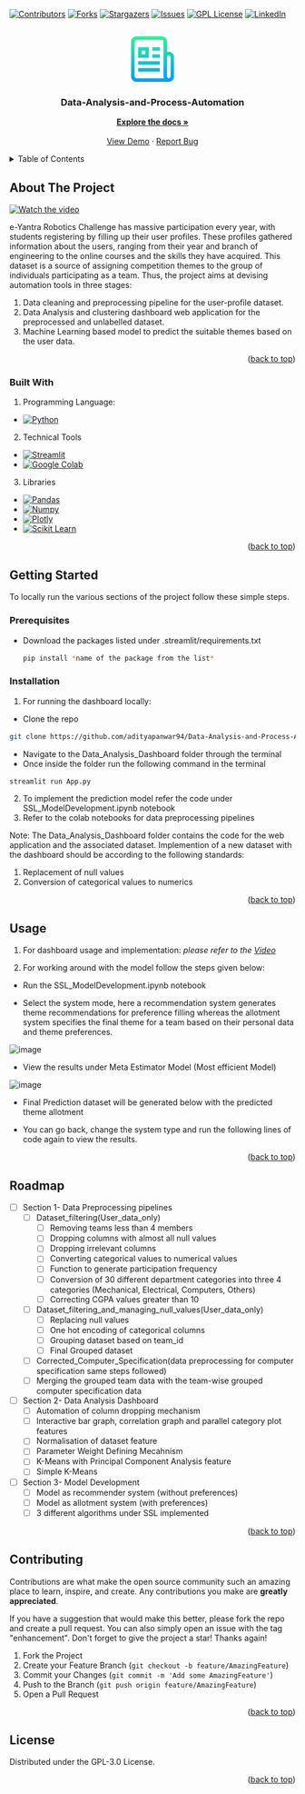 <div id="top"></div>

<!-- PROJECT SHIELDS -->
<!--
*** I'm using markdown "reference style" links for readability.
*** Reference links are enclosed in brackets [ ] instead of parentheses ( ).
*** See the bottom of this document for the declaration of the reference variables
*** for contributors-url, forks-url, etc. This is an optional, concise syntax you may use.
*** https://www.markdownguide.org/basic-syntax/#reference-style-links
-->
[![Contributors][contributors-shield]][contributors-url]
[![Forks][forks-shield]][forks-url]
[![Stargazers][stars-shield]][stars-url]
[![Issues][issues-shield]][issues-url]
[![GPL License][license-shield]][license-url]
[![LinkedIn][linkedin-shield]][linkedin-url]



<!-- Data-Analysis-and-Process-Automation -->
<br />
<div align="center">
  <a href="https://github.com/adityapanwar94/Data-Analysis-and-Process-Automation-DaPrA-">
    <img src="images/logo.png" alt="Logo" width="80" height="80">
  </a>

<h3 align="center">Data-Analysis-and-Process-Automation</h3>

  <p align="center">
    <a href="https://github.com/adityapanwar94/Data-Analysis-and-Process-Automation-DaPrA-"><strong>Explore the docs »</strong></a>
    <br />
    <br />
    <a href="https://www.youtube.com/watch?v=iTu8IUulXRU">View Demo</a>
    ·
    <a href="https://github.com/adityapanwar94/Data-Analysis-and-Process-Automation-DaPrA-/issues">Report Bug</a>
<!--     · -->
<!--     <a href="https://github.com/adityapanwar94/Data-Analysis-and-Process-Automation-DaPrA-/issues">Request Feature</a> -->
  </p>
</div>



<!-- TABLE OF CONTENTS -->
<details>
  <summary>Table of Contents</summary>
  <ol>
    <li>
      <a href="#about-the-project">About The Project</a>
      <ul>
        <li><a href="#built-with">Built With</a></li>
      </ul>
    </li>
    <li>
      <a href="#getting-started">Getting Started</a>
      <ul>
        <li><a href="#prerequisites">Prerequisites</a></li>
        <li><a href="#installation">Installation</a></li>
      </ul>
    </li>
    <li><a href="#usage">Usage</a></li>
    <li><a href="#roadmap">Roadmap</a></li>
    <li><a href="#contributing">Contributing</a></li>
    <li><a href="#license">License</a></li>
<!--     <li><a href="#contact">Contact</a></li>
    <li><a href="#acknowledgments">Acknowledgments</a></li> -->
  </ol>
</details>



<!-- ABOUT THE PROJECT -->
## About The Project



[![Watch the video](https://img.youtube.com/vi/iTu8IUulXRU/hqdefault.jpg)](https://www.youtube.com/watch?v=iTu8IUulXRU)

e-Yantra Robotics Challenge has massive participation every year, with students registering by filling up their user profiles. These profiles gathered information about the users, ranging from their year and branch of engineering to the online courses and the skills they have acquired. This dataset is a source of assigning competition themes to the group of individuals participating as a team. Thus, the project aims at devising automation tools in three stages:
1. Data cleaning and preprocessing pipeline for the user-profile dataset.
2. Data Analysis and clustering dashboard web application for the preprocessed and unlabelled dataset.
3. Machine Learning based model to predict the suitable themes based on the user data.

<p align="right">(<a href="#top">back to top</a>)</p>



### Built With
1. Programming Language:
  * [![Python][python.js]][python-url]
2. Technical Tools 
  * [![Streamlit][streamlit.js]][streamlit-url]
  * [![Google Colab][colab.js]][colab-url]
3. Libraries
  * [![Pandas][pandas.js]][pandas-url]
  * [![Numpy][numpy.js]][numpy-url]
  * [![Plotly][plotly.js]][plotly-url]
  * [![Scikit Learn][sklearn.js]][sklearn-url]

<p align="right">(<a href="#top">back to top</a>)</p>



<!-- GETTING STARTED -->
## Getting Started

To locally run the various sections of the project follow these simple steps.

### Prerequisites


* Download the packages listed under .streamlit/requirements.txt 
  ```sh
  pip install *name of the package from the list*
  ```

### Installation

1. For running the dashboard locally:
  - Clone the repo
   ```sh
   git clone https://github.com/adityapanwar94/Data-Analysis-and-Process-Automation-DaPrA-
   ```
   - Navigate to the Data_Analysis_Dashboard folder through the terminal
   - Once inside the folder run the following command in the terminal
   ```sh
   streamlit run App.py
   ``` 
2. To implement the prediction model refer the code under  SSL_ModelDevelopment.ipynb notebook
3. Refer to the colab notebooks for data preprocessing pipelines

<p> 
Note: The Data_Analysis_Dashboard folder contains the code for the web application and the associated dataset. Implemention of a new dataset with the dashboard should be according to the following standards:

1. Replacement of null values 
2. Conversion of categorical values to numerics 
</p>

<p align="right">(<a href="#top">back to top</a>)</p>



<!-- USAGE EXAMPLES -->
## Usage

1. For dashboard usage and implementation:
_please refer to the [Video](https://www.youtube.com/watch?v=iTu8IUulXRU)_

2. For working around with the model follow the steps given below:
  - Run the SSL_ModelDevelopment.ipynb notebook
  
  - Select the system mode, here a recommendation system generates theme recommendations for preference filling whereas the allotment system specifies the final theme for a team based on their personal data and theme preferences.
  
  ![image](https://user-images.githubusercontent.com/48209998/183883779-c83c80a1-3043-4192-9d96-a57c37628cc3.png)
  - View the results under Meta Estimator Model (Most efficient Model)
  
  ![image](https://user-images.githubusercontent.com/48209998/183884742-bf63a8a0-4c13-438f-a746-593582148ea2.png)
  
  - Final Prediction dataset will be generated below with the predicted theme allotment
  
  - You can go back, change the system type and run the following lines of code again to view the results.


<p align="right">(<a href="#top">back to top</a>)</p>



<!-- ROADMAP -->
## Roadmap

- [ ] Section 1- Data Preprocessing pipelines
  - [ ] Dataset_filtering(User_data_only)
     - [ ] Removing teams less than 4 members
     - [ ] Dropping columns with almost all null values
     - [ ] Dropping irrelevant columns
     - [ ] Converting categorical values to numerical values
     - [ ] Function to generate participation frequency
     - [ ] Conversion of 30 different department categories into three 4 categories (Mechanical, Electrical, Computers, Others) 
     - [ ] Correcting CGPA values greater than 10
  - [ ] Dataset_filtering_and_managing_null_values(User_data_only)
      - [ ] Replacing null values 
      - [ ] One hot encoding of categorical columns
      - [ ] Grouping dataset based on team_id 
      - [ ] Final Grouped dataset
  - [ ] Corrected_Computer_Specification(data preprocessing for computer specification same steps followed)
  - [ ] Merging the grouped team data with the team-wise grouped computer specification data  
- [ ] Section 2- Data Analysis Dashboard
  - [ ] Automation of column dropping mechanism 
  - [ ] Interactive bar graph, correlation graph and parallel category plot features
  - [ ] Normalisation of dataset feature
  - [ ] Parameter Weight Defining Mecahnism
  - [ ] K-Means with Principal Component Analysis feature
  - [ ] Simple K-Means
- [ ] Section 3- Model Development
  - [ ] Model as recommender system (without preferences)
  - [ ] Model as allotment system (with preferences)
  - [ ] 3 different algorithms under SSL implemented

<p align="right">(<a href="#top">back to top</a>)</p>



<!-- CONTRIBUTING -->
## Contributing

Contributions are what make the open source community such an amazing place to learn, inspire, and create. Any contributions you make are **greatly appreciated**.

If you have a suggestion that would make this better, please fork the repo and create a pull request. You can also simply open an issue with the tag "enhancement".
Don't forget to give the project a star! Thanks again!

1. Fork the Project
2. Create your Feature Branch (`git checkout -b feature/AmazingFeature`)
3. Commit your Changes (`git commit -m 'Add some AmazingFeature'`)
4. Push to the Branch (`git push origin feature/AmazingFeature`)
5. Open a Pull Request

<p align="right">(<a href="#top">back to top</a>)</p>



<!-- LICENSE -->
## License

Distributed under the GPL-3.0 License. 

<p align="right">(<a href="#top">back to top</a>)</p>



<!-- CONTACT -->
<!-- ## Contact

Your Name - [@twitter_handle](https://twitter.com/twitter_handle) - email@email_client.com

Project Link: [https://github.com/github_username/repo_name](https://github.com/github_username/repo_name)

<p align="right">(<a href="#top">back to top</a>)</p>
 -->


<!-- ACKNOWLEDGMENTS -->
<!-- ## Acknowledgments

* []()
* []()
* []()

<p align="right">(<a href="#top">back to top</a>)</p> -->



<!-- MARKDOWN LINKS & IMAGES -->
<!-- https://www.markdownguide.org/basic-syntax/#reference-style-links -->
[contributors-shield]: https://img.shields.io/github/contributors/github_username/repo_name.svg?style=for-the-badge
[contributors-url]: https://github.com/adityapanwar94/Data-Analysis-and-Process-Automation-DaPrA-/graphs/contributors
[forks-shield]: https://img.shields.io/github/forks/github_username/repo_name.svg?style=for-the-badge
[forks-url]: https://github.com/adityapanwar94/Data-Analysis-and-Process-Automation-DaPrA-/network/members
[stars-shield]: https://img.shields.io/github/stars/github_username/repo_name.svg?style=for-the-badge
[stars-url]: https://github.com/github_username/repo_name/stargazers
[issues-shield]: https://img.shields.io/github/issues/github_username/repo_name.svg?style=for-the-badge
[issues-url]: https://github.com/github_username/repo_name/issues
[license-shield]: https://img.shields.io/github/license/github_username/repo_name.svg?style=for-the-badge
[license-url]: https://github.com/adityapanwar94/Data-Analysis-and-Process-Automation-DaPrA-/blob/main/LICENSE
[linkedin-shield]: https://img.shields.io/badge/-LinkedIn-black.svg?style=for-the-badge&logo=linkedin&colorB=555
[linkedin-url]: https://linkedin.com/in/linkedin_username
[product-screenshot]: images/screenshot.png
[streamlit.js]: https://img.shields.io/badge/Streamlit-FF4B4B?style=for-the-badge&logo=Streamlit&logoColor=white
[streamlit-url]: https://streamlit.io/
[python.js]: https://img.shields.io/badge/Python-FFD43B?style=for-the-badge&logo=python&logoColor=blue
[python-url]: https://www.python.org/
[colab.js]: https://img.shields.io/badge/Colab-F9AB00?style=for-the-badge&logo=googlecolab&color=525252
[colab-url]: https://research.google.com/colaboratory/
[pandas.js]: https://img.shields.io/badge/Pandas-2C2D72?style=for-the-badge&logo=pandas&logoColor=white
[pandas-url]: https://pandas.pydata.org/
[numpy.js]: https://img.shields.io/badge/Numpy-777BB4?style=for-the-badge&logo=numpy&logoColor=white
[numpy-url]: https://numpy.org/
[plotly.js]: https://img.shields.io/badge/Plotly-239120?style=for-the-badge&logo=plotly&logoColor=white
[plotly-url]: https://plotly.com/
[sklearn.js]: https://img.shields.io/badge/scikit_learn-F7931E?style=for-the-badge&logo=scikit-learn&logoColor=white
[sklearn-url]: https://scikit-learn.org/stable/
[JQuery.com]: https://img.shields.io/badge/jQuery-0769AD?style=for-the-badge&logo=jquery&logoColor=white
[JQuery-url]: https://jquery.com 
